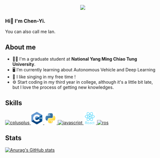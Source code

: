 <p align="center">
  <img src="https://media.tenor.com/NOYF3f82b_gAAAAC/programmer.gif" />
</p>

### Hi👋 I'm Chen-Yi.  
You can also call me Ian. 


About me
---
- 👨‍🎓 I'm a graduate student at **National Yang Ming Chiao Tung University**.
- 🖥 I’m currently learning about Autonomous Vehicle and Deep Learning 
- 🎸 I like singing in my free time !
- ⚙️  Start coding in my third year in college, although it's a little bit late, but I love the process of getting new knowledges. 

Skills 
---
<p>
<a href="https://www.w3schools.com/c/" target="_blank" rel="noreferrer"> 
<img src="https://upload.wikimedia.org/wikipedia/commons/1/19/C_Logo.png" alt="cplusplus" width="40" height="40"/>
</a>

<a href="https://www.w3schools.com/cpp/" target="_blank" rel="noreferrer"> 
  <img src="https://raw.githubusercontent.com/devicons/devicon/master/icons/cplusplus/cplusplus-original.svg" alt="cplusplus" width="40" height="40"/> 
</a>

<a href="https://www.python.org" target="_blank" rel="noreferrer">
  <img src="https://raw.githubusercontent.com/devicons/devicon/master/icons/python/python-original.svg" alt="python" width="40" height="40"/>
</a>
<a href="https://www.javascript.com/" target="_blank" rel="noreferrer" >
  <img src="https://upload.wikimedia.org/wikipedia/commons/thumb/9/99/Unofficial_JavaScript_logo_2.svg/512px-Unofficial_JavaScript_logo_2.svg.png?20141107110902" alt="javascript" width="40" height="40" />
</a>
<a href="https://reactjs.org/" target="_blank" rel="noreferrer">
  <img src="https://raw.githubusercontent.com/devicons/devicon/master/icons/react/react-original-wordmark.svg" alt="react" width="40" height="40"/>
</a>
<a href="https://www.ros.org/" target="_blank" rel="noreferrer">
<img src="https://www.pilz.com/imagecache/mam/pilz/images/import/01_Products_and_Solutions/A0900_robotics/fittosize__752_0_53ab91fb2e1755765c20d5d1df8d5f9d_l_ros_logo_3c_2018_08_1000x562-mobile-1596543825.jpg" alt="ros" width="80" height="40"/>
</a>

</p>



Stats
---
[![Anurag's GitHub stats](https://github-readme-stats.vercel.app/api?username=Ianpengg)](https://github.com/anuraghazra/github-readme-stats)
